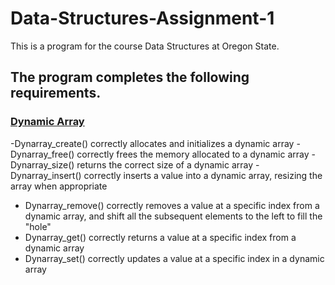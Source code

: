 # Data-Structures-Assignment-1
This is a program for the course Data Structures at Oregon State.

## The program completes the following requirements.

### <ins>Dynamic Array </ins>
-Dynarray_create() correctly allocates and initializes a dynamic array
-Dynarray_free() correctly frees the memory allocated to a dynamic array
-Dynarray_size() returns the correct size of a dynamic array
-Dynarray_insert() correctly inserts a value into a dynamic array, resizing the array when appropriate
- Dynarray_remove() correctly removes a value at a specific index from a dynamic array, and shift all the subsequent elements to the left to fill the "hole"
- Dynarray_get() correctly returns a value at a specific index from a dynamic array
- Dynarray_set() correctly updates a value at a specific index in a dynamic array
